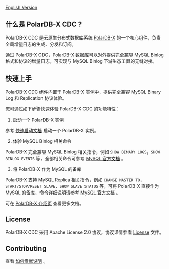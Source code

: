 
[English Version](../../README.md)

## 什么是 PolarDB-X CDC ?
PolarDB-X CDC 是云原生分布式数据库系统 [PolarDB-X](https://github.com/polardb/polardbx-sql) 的一个核心组件，负责全局增量日志的生成、分发和订阅。

通过 PolarDB-X CDC，PolarDB-X 数据库可以对外提供完全兼容 MySQL Binlog 格式和协议的增量日志，可实现与 MySQL Binlog 下游生态工具的无缝对接。

## 快速上手
PolarDB-X CDC 组件内置于 PolarDB-X 实例中，提供完全兼容 MySQL Binary Log 和 Replication 协议体验。

您可通过如下步骤快速体验 PolarDB-X CDC 的功能特性：

1. 启动一个 PolarDB-X 实例

参考 [快速启动文档](https://github.com/polardb/polardbx-sql#to-quick-start-with-polardb-x) 启动一个 PolarDB-X 实例。
   
2. 体验 MySQL Binlog 相关命令

PolarDB-X 完全兼容 MySQL Binlog 相关指令，例如 `SHOW BINARY LOGS`，`SHOW BINLOG EVENTS` 等，全部相关命令可参考 [MySQL 官方文档](https://dev.mysql.com/doc/refman/8.0/en/binary-log-formats.html) 。
   
3. 将 PolarDB-X 作为 MySQL 的备库

PolarDB-X 支持 MySQL Replica 相关指令，例如 `CHANGE MASTER TO`，`START/STOP/RESET SLAVE`，`SHOW SLAVE STATUS` 等，可将 PolarDB-X 直接作为 MySQL 的备库，命令详细说明请参考 [MySQL 官方文档](https://dev.mysql.com/doc/refman/8.0/en/change-master-to.html) 。
   
可在 [PolarDB-X 介绍页](https://github.com/polardb/polardbx-sql#quick-start) 查看更多文档。

## License
PolarDB-X CDC 采用 Apache License 2.0 协议，协议详情参看 [License](../../LICENSE) 文件。

## Contributing
查看 [如何贡献说明](https://github.com/polardb/polardbx-sql#contributing) 。




